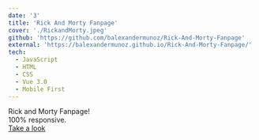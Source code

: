 ```yaml
---
date: '3'
title: 'Rick And Morty Fanpage'
cover: './RickandMorty.jpeg'
github: 'https://github.com/balexandermunoz/Rick-And-Morty-Fanpage'
external: 'https://balexandermunoz.github.io/Rick-And-Morty-Fanpage/'
tech:
  - JavaScript
  - HTML
  - CSS
  - Vue 3.0
  - Mobile First
---
```


Rick and Morty Fanpage!  
100% responsive.  
[Take a look](https://balexandermunoz.github.io/Rick-And-Morty-Fanpage/)
